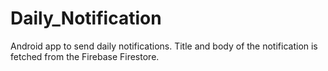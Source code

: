 # Daily_Notification
Android app to send daily notifications. Title and body of the notification is fetched from the Firebase Firestore.
